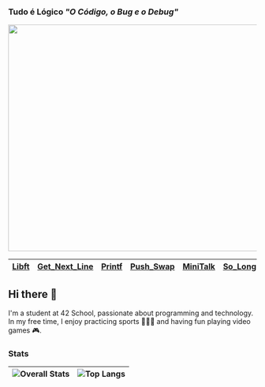 <h3>Tudo é Lógico <em>"O Código, o Bug e o Debug"</em></h3>

<p align="center">
  <img  src="https://raw.githubusercontent.com/gist/vininjr/d29bb07bdadb41e4b0923bc8fa748b1a/raw/88f20c9d749d756be63f22b09f3c4ac570bc5101/programming.gif" alt="Banner" width="1920" height="460">
</p>

| [Libft]() | [Get_Next_Line]() | [Printf]() | [Push_Swap](https://github.com/emanuel-malungo/push_swap) | [MiniTalk](https://github.com/emanuel-malungo/minitalk) | [So_Long](https://github.com/emanuel-malungo/so_long) | [Born2BeRoot]() |
|--|--|--|--|--|--|--|

## Hi there 👋 

I'm a student at 42 School, passionate about programming and technology. In my free time, I enjoy practicing sports 🏋🏻‍♂️ and having fun playing video games 🎮.

### Stats

| ![Overall Stats](https://github-readme-stats.vercel.app/api?username=emanuel-malungo&include_all_commits=true&count_private=true&show_icons=true&hide_border=true&title_color=ff6347&icon_color=32cd32&bg_color=1e1e1e) | ![Top Langs](https://github-readme-stats.vercel.app/api/top-langs/?username=emanuel-malungo&layout=donut&hide=css,html&hide_border=true&title_color=ff6347&bg_color=1e1e1e) |
| ------------- | ------------- |




